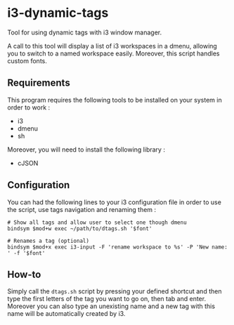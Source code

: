 # i3-dynamic-tags

Tool for using dynamic tags with i3 window manager.

A call to this tool will display a list of i3 workspaces in a dmenu, allowing
you to switch to a named workspace easily. Moreover, this script handles custom
fonts.

## Requirements

This program requires the following tools to be installed on your system in
order to work :

 * i3
 * dmenu
 * sh

Moreover, you will need to install the following library :

 * cJSON

## Configuration

You can had the following lines to your i3 configuration file in order to
use the script, use tags navigation and renaming them :

```
# Show all tags and allow user to select one though dmenu
bindsym $mod+w exec ~/path/to/dtags.sh '$font'

# Renames a tag (optional)
bindsym $mod+x exec i3-input -F 'rename workspace to %s' -P 'New name: ' -f '$font'
```

## How-to

Simply call the `dtags.sh` script by pressing your defined shortcut and then
type the first letters of the tag you want to go on, then tab and enter.
Moreover you can also type an unexisting name and a new tag with this name
will be automatically created by i3.
